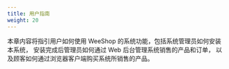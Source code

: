 ```yaml
---
title: 用户指南
weight: 20
---
```


本章内容将指引用户如何使用 WeeShop 的系统功能，包括系统管理员如何安装本系统，
安装完成后管理员如何通过 Web 后台管理系统销售的产品和订单，
以及顾客如何通过浏览器客户端购买系统所销售的产品。